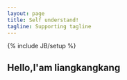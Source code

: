 ```yaml
---
layout: page
title: Self understand!
tagline: Supporting tagline
---
```

{% include JB/setup %}

## Hello,I'am liangkangkang
